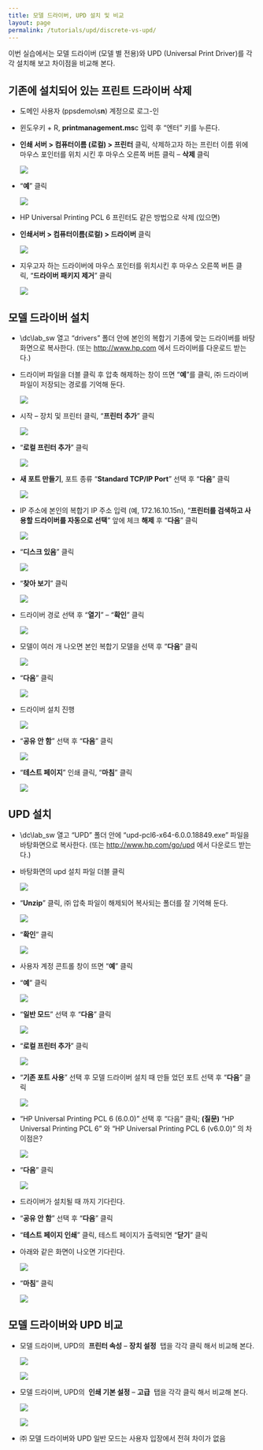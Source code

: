 ```yaml
---
title: 모델 드라이버, UPD 설치 및 비교
layout: page
permalink: /tutorials/upd/discrete-vs-upd/
---
```

이번 실습에서는 모델 드라이버 (모델 별 전용)와 UPD (Universal Print Driver)를 각각 설치해 보고 차이점을 비교해 본다.

## <span id="i">기존에 설치되어 있는 프린트 드라이버 삭제</span>

  * 도메인 사용자 (ppsdemo\s**n**) 계정으로 로그-인
  * 윈도우키 + R, **printmanagement.ms**c 입력 후 “엔터” 키를 누른다.
  * **인쇄 서버 > 컴퓨터이름 (로컬) > 프린터** 클릭, 삭제하고자 하는 프린터 이름 위에 마우스 포인터를 위치 시킨 후 마우스 오른쪽 버튼 클릭 – **삭제** 클릭

	![](http://soonmo.github.io/images/2-9.png)

  * “**예**” 클릭

	![](http://soonmo.github.io/images/3-7.png)

  * HP Universal Printing PCL 6 프린터도 같은 방법으로 삭제 (있으면)
  * **인쇄서버 > 컴퓨터이름(로컬) > 드라이버** 클릭

	![](http://soonmo.github.io/images/printmanagement-01.png)

  * 지우고자 하는 드라이버에 마우스 포인터를 위치시킨 후 마우스 오른쪽 버튼 클릭, “**드라이버** **패키지** **제거**” 클릭

	![](http://soonmo.github.io/images/printmanagement-02.png)

## <span id="i-2">모델 드라이버 설치</span>

  * \\dc\lab_sw 열고 “drivers” 폴더 안에 본인의 복합기 기종에 맞는 드라이버를 바탕화면으로 복사한다. (또는 http://www.hp.com 에서 드라이버를 다운로드 받는다.)
  * 드라이버 파일을 더블 클릭 후 압축 해제하는 창이 뜨면 “**예**”를 클릭, ㈜ 드라이버 파일이 저장되는 경로를 기억해 둔다.

	![](http://soonmo.github.io/images/5-7.png)

  * 시작 – 장치 및 프린터 클릭, “**프린터 추가**” 클릭

	![](http://soonmo.github.io/images/add-printer.png)

  * “**로컬 프린터 추가**” 클릭

	![](http://soonmo.github.io/images/6-6.png)

  * **새 포트 만들기**, 포트 종류 “**Standard TCP/IP Port**” 선택 후 “**다음**” 클릭

	![](http://soonmo.github.io/images/7-7.png)

  * IP 주소에 본인의 복합기 IP 주소 입력 (예, 172.16.10.15n), “**프린터를 검색하고 사용할 드라이버를 자동으로 선택**” 앞에 체크 **해제** 후 “**다음**” 클릭

	![](http://soonmo.github.io/images/8-7.png)

  * “**디스크 있음**” 클릭

	![](http://soonmo.github.io/images/9-7.png)

  * “**찾아 보기**” 클릭

	![](http://soonmo.github.io/images/10-6.png)

  * 드라이버 경로 선택 후 “**열기**” – “**확인**” 클릭

	![](http://soonmo.github.io/images/11-5.png)

  * 모델이 여러 개 나오면 본인 복합기 모델을 선택 후 “**다음**” 클릭

	![](http://soonmo.github.io/images/12-6.png)

  * “**다음**” 클릭

	![](http://soonmo.github.io/images/13-4.png)

  * 드라이버 설치 진행

	![](http://soonmo.github.io/images/14-4.png)

  * “**공유 안 함**” 선택 후 “**다음**” 클릭

	![](http://soonmo.github.io/images/15-4.png)

  * “**테스트 페이지**” 인쇄 클릭, “**마침**” 클릭

	![](http://soonmo.github.io/images/16-5.png)

## <span id="UPD">UPD 설치</span>

  * \\dc\lab_sw 열고 “UPD” 폴더 안에 “upd-pcl6-x64-6.0.0.18849.exe” 파일을 바탕화면으로 복사한다. (또는 http://www.hp.com/go/upd 에서 다운로드 받는다.)
  * 바탕화면의 upd 설치 파일 더블 클릭

	![](http://soonmo.github.io/images/17-6.png)

  * “**Unzip**” 클릭, ㈜ 압축 파일이 해제되어 복사되는 폴더를 잘 기억해 둔다.

	![](http://soonmo.github.io/images/18-5.png)

  * “**확인**” 클릭

	![](http://soonmo.github.io/images/19-5.png)

  * 사용자 계정 콘트롤 창이 뜨면 “**예**” 클릭
  * “**예**” 클릭

	![](http://soonmo.github.io/images/21-4.png)

  * “**일반 모드**” 선택 후 “**다음**” 클릭

	![](http://soonmo.github.io/images/22-6.png)

  * “**로컬 프린터 추가**” 클릭

	![](http://soonmo.github.io/images/23-5.png)

  * “**기존 포트 사용**” 선택 후 모델 드라이버 설치 때 만들 었던 포트 선택 후 “**다음**” 클릭

	![](http://soonmo.github.io/images/24-5.png)

  * “HP Universal Printing PCL 6 (6.0.0)” 선택 후 “다음” 클릭; **(질문)** “HP Universal Printing PCL 6” 와 “HP Universal Printing PCL 6 (v6.0.0)” 의 차이점은?

	![](http://soonmo.github.io/images/25-4.png)

  * “**다음**” 클릭

	![](http://soonmo.github.io/images/26-5.png)

  * 드라이버가 설치될 때 까지 기다린다.
  * “**공유 안 함**” 선택 후 “**다음**” 클릭
  * “**테스트 페이지 인쇄**” 클릭, 테스트 페이지가 출력되면 “**닫기**” 클릭
  * 아래와 같은 화면이 나오면 기다린다.

	![](http://soonmo.github.io/images/30-2.png)

  * “**마침**” 클릭

	![](http://soonmo.github.io/images/31-2.png)

## <span id="_UPD">모델 드라이버와 UPD 비교</span>

  * 모델 드라이버, UPD의  **프린터 속성** &#8211; **장치 설정**  탭을 각각 클릭 해서 비교해 본다.

	![](http://soonmo.github.io/images/32-1.png)

	![](http://soonmo.github.io/images/32-2.png)

  * 모델 드라이버, UPD의  **인쇄 기본 설정** &#8211; **고급**  탭을 각각 클릭 해서 비교해 본다.

	![](http://soonmo.github.io/images/33-1-1.png)

	![](http://soonmo.github.io/images/33-2.png)

  * ㈜ 모델 드라이버와 UPD 일반 모드는 사용자 입장에서 전혀 차이가 없음